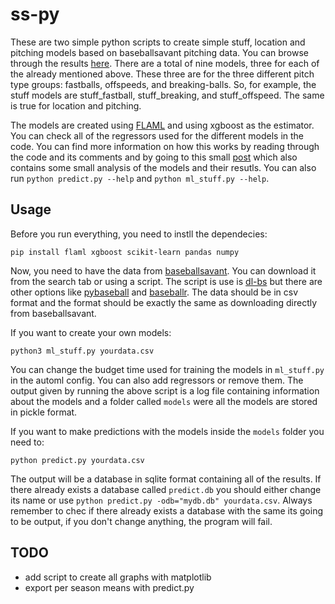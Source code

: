 # ss-py

These are two simple python scripts to create simple stuff, location and pitching models based on baseballsavant pitching data. You can browse through the results [here](https://enzdor.github.io/stuff-plus-simple). There are a total of nine models, three for each of the already mentioned above. These three are for the three different pitch type groups: fastballs, offspeeds, and breaking-balls. So, for example, the stuff models are stuff_fastball, stuff_breaking, and stuff_offspeed. The same is true for location and pitching.

The models are created using [FLAML](https://github.com/microsoft/FLAML) and using xgboost as the estimator. You can check all of the regressors used for the different models in the code. You can find more information on how this works by reading through the code and its comments and by going to this small [post](https://enzdor.github.io/stuff-plus-simple/how.html) which also contains some small analysis of the models and their resutls. You can also run `python predict.py --help` and `python ml_stuff.py --help`.

## Usage

Before you run everything, you need to instll the dependecies:

```
pip install flaml xgboost scikit-learn pandas numpy
```

Now, you need to have the data from [baseballsavant](https://baseballsavant.mlb.com). You can download it from the search tab or using a script. The script is use is [dl-bs](https://github.com/enzdor/dl-bs) but there are other options like [pybaseball](https://github.com/jldbc/pybaseball) and [baseballr](https://github.com/billpetti/baseballr). The data should be in csv format and the format should be exactly the same as downloading directly from baseballsavant.

If you want to create your own models:

```
python3 ml_stuff.py yourdata.csv
```

You can change the budget time used for training the models in `ml_stuff.py` in the automl config. You can also add regressors or remove them. The output given by running the above script is a log file containing information about the models and a folder called `models` were all the models are stored in pickle format.

If you want to make predictions with the models inside the `models` folder you need to:

```
python predict.py yourdata.csv
```

The output will be a database in sqlite format containing all of the results. If there already exists a database called `predict.db` you should either change its name or use `python predict.py -odb="mydb.db" yourdata.csv`. Always remember to chec if there already exists a database with the same its going to be output, if you don't change anything, the program will fail.

## TODO

- add script to create all graphs with matplotlib
- export per season means with predict.py 
